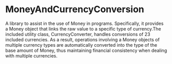 # MoneyAndCurrencyConversion
A library to assist in the use of Money in programs. Specifically, it provides a Money object that links the raw value to a specific type of currency.The included utility class, CurrencyConverter, handles conversions of 23 included currencies. As a result, operations involving a Money objects of multiple currency types are automatically converted into the type of the base amount of Money, thus maintaining financial consistency when dealing with multiple currencies.
